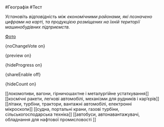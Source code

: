 #Географія #Тест

*Установіть відповідність між економічними районами, які позначено цифрами на карті, та продукцією розміщених на їхній території машинобудівних підприємств.*

[Фото](https://zno.osvita.ua//doc/images/znotest/28/2824/191014_45.jpg)

{noChangeVote on}

{preview on}

{hideProgress on}

{shareEnable off}

{hideCount on}

[[локомотиви, вагони, гірничошахтне і металургійне устаткування]]
[[космічні ракети, легкові автомобілі, механізми для рудників і кар’єрів]]
[[літаки, турбіни, трактори, вантажні автомобілі, електронні мікроскопи]]
[[судна, портальні крани, газові турбіни, сільськогосподарська техніка]]
[[автобуси, автонавантажувачі, обладнання для нафтової промисловості ]]
